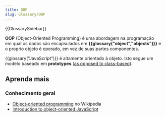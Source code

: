 ```yaml
---
title: OOP
slug: Glossary/OOP
---
```


{{GlossarySidebar}}

**OOP** (Object-Oriented Programming) é uma abordagem na programação em qual os dados são encapsulados em **{{glossary("object","objects")}}** e o proprio objeto é operado, em vez de suas partes componentes.

{{glossary("JavaScript")}} é altamente orientado à objeto. Isto segue um modelo baseado em **prototypes** ([as opposed to class-based](/pt-BR/docs/Web/JavaScript/Guide/Details_of_the_Object_Model#Class-based_vs._prototype-based_languages)).

## Aprenda mais

### Conhecimento geral

- [Object-oriented programming](https://pt.wikipedia.org/wiki/Programação_orientada_a_objetos) no Wikipedia
- [Introduction to object-oriented JavaScript](/pt-BR/docs/Web/JavaScript/Introduction_to_Object-Oriented_JavaScript)
